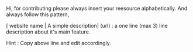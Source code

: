 Hi, for contributing please always insert your reesource alphabetically.
And always follow this pattern,

[ website name | A simple description] (url) : a one line (max 3) line description about it's main feature.

Hint : Copy above line and edit accordingly.
